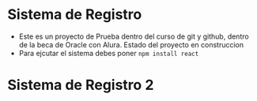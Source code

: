 <h1>Sistema de Registro </h1>

- Este es un proyecto de Prueba dentro del curso de git y github, dentro de la beca de Oracle con Alura. Estado del proyecto en construccion
- Para ejcutar el sistema debes poner
```npm install react```

<h1>Sistema de Registro 2 </h1>
